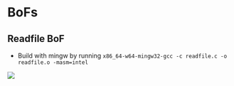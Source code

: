 # BoFs


## Readfile BoF

* Build with mingw by running `x86_64-w64-mingw32-gcc -c readfile.c -o readfile.o -masm=intel` 

![](images/readfile_bof.png)
